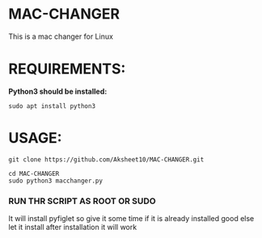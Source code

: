 # MAC-CHANGER
This is a mac changer for Linux


# REQUIREMENTS:

**Python3 should be installed:**

```sudo apt install python3```

# USAGE:
```
git clone https://github.com/Aksheet10/MAC-CHANGER.git

cd MAC-CHANGER
sudo python3 macchanger.py
```
### RUN THR SCRIPT AS ROOT OR SUDO
It will install pyfiglet so give it some time
if it is already installed good
else let it install
after installation it will work

